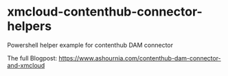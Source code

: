 # xmcloud-contenthub-connector-helpers
Powershell helper example for contenthub DAM connector

The full Blogpost: https://www.ashournia.com/contenthub-dam-connector-and-xmcloud
